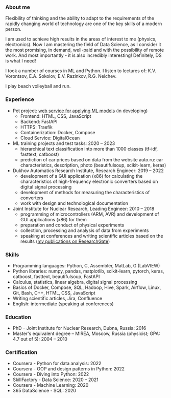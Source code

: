 ### About me

Flexibility of thinking and the ability to adapt to the requirements of the rapidly changing world of technology are one of the key skills of a modern person.

I am used to achieve high results in the areas of interest to me (physics, electronics). Now I am mastering the field of Data Science, as I consider it the most promising, in demand, well-paid and with the possibility of remote work. And most importantly - it is also incredibly interesting! Definitely, DS is what I need!

I took a number of courses in ML and Python.
I listen to lectures of: K.V. Vorontsov, E.A. Sokolov, E.V. Razinkov, R.G. Neichev.

I play beach volleyball and run.

### Experience

* Pet project: [web service for applying ML models](https://ivankud.com) (in developing)
  - Frontend: HTML, CSS, JavaScript
  - Backend: FastAPI
  - HTTPS: Traefik
  - Containerization: Docker, Compose
  - Cloud Service: DigitalOcean
* ML training projects and test tasks: 2020 – 2023
  - hierarchical text classification into more than 1000 classes (tf-idf, fasttext, catboost)
  - prediction of car prices based on data from the website auto.ru: car characteristics, description, photo (beautifulsoup, scikit-learn, keras)
* Dukhov Automatics Research Institute, Research Engineer: 2019 – 2022
  - development of a GUI application (x86) for calculating the characteristics of high-frequency electronic converters based on digital signal processing
  - development of methods for measuring the characteristics of converters
  - work with design and technological documentation
* Joint Institute for Nuclear Research, Leading Engineer: 2010 – 2018
  - programming of microcontrollers (ARM, AVR) and development of GUI applications (x86) for them
  - preparation and conduct of physical experiments
  - collection, processing and analysis of data from experiments
  - speaking at conferences and writing scientific articles based on the results ([my publications on ResearchGate](https://www.researchgate.net/profile/Ivan_Kudashkin))

### Skills

* Programming languages: Python, C, Assembler, MatLab, G (LabVIEW)
* Python libraries: numpy, pandas, matplotlib, scikit-learn, pytorch, keras, catboost, fasttext, beautifulsoup, FastAPI
* Calculus, statistics, linear algebra, digital signal processing
* Basics of Docker, Compose, SQL, Hadoop, Hive, Spark, Airflow, Linux, Git, Bash, C++, HTML, CSS, JavaScript
* Writing scientific articles, Jira, Confluence
* English: intermediate (speaking at conferences)

### Education

* PhD – Joint Institute for Nuclear Research, Dubna, Russia: 2016
* Master's equivalent degree – MIREA, Moscow, Russia (physicist; GPA: 4.7 out of 5): 2004 – 2010

### Certification

* Coursera - Python for data analysis: 2022
* Coursera - OOP and design patterns in Python: 2022
* Coursera - Diving into Python: 2022
* SkillFactory - Data Science: 2020 – 2021
* Coursera - Machine Learning: 2020
* 365 DataScience - SQL: 2020

<!--
**ivan-kud/ivan-kud** is a ✨ _special_ ✨ repository because its `README.md` (this file) appears on your GitHub profile.

Here are some ideas to get you started:

- 🔭 I’m currently working on ...
- 🌱 I’m currently learning ...
- 👯 I’m looking to collaborate on ...
- 🤔 I’m looking for help with ...
- 💬 Ask me about ...
- 📫 How to reach me: ...
- 😄 Pronouns: ...
- ⚡ Fun fact: ...
-->
